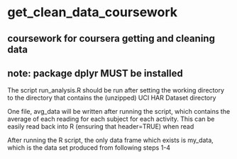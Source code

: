 # get_clean_data_coursework
## coursework for coursera getting and cleaning data
## note: package dplyr MUST be installed

The script run_analysis.R should be run after setting the working
directory to the directory that contains the (unzipped) UCI
HAR Dataset directory

One file, avg_data will be written after running the script, which 
contains the average of each reading for each subject for each activity.
This can be easily read back into R (ensuring that header=TRUE) when read

After running the R script, the only data frame which exists is my_data, which
is the data set produced from following steps 1-4 
